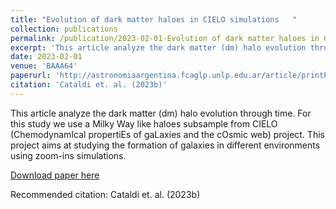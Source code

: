 ```yaml
---
title: "Evolution of dark matter haloes in CIELO simulations   "
collection: publications
permalink: /publication/2023-02-01-Evolution of dark matter haloes in CIELO simulations   
excerpt: 'This article analyze the dark matter (dm) halo evolution through time. For this study we use a Milky Way like haloes subsample from CIELO (ChemodynamIcal propertiEs of gaLaxies and the cOsmic web) project. This project aims at studying the formation of galaxies in different environments using zoom-ins simulations.'
date: 2023-02-01
venue: 'BAAA64'
paperurl: 'http://astronomiaargentina.fcaglp.unlp.edu.ar/article/printPreview/id/39'
citation: 'Cataldi et. al. (2023b)'
---
```

This article analyze the dark matter (dm) halo evolution through time. For this study we use a Milky Way like haloes subsample from CIELO (ChemodynamIcal propertiEs of gaLaxies and the cOsmic web) project. This project aims at studying the formation of galaxies in different environments using zoom-ins simulations.

[Download paper here](http://astronomiaargentina.fcaglp.unlp.edu.ar/article/printPreview/id/39)

Recommended citation: Cataldi et. al. (2023b)